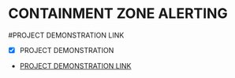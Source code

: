 # CONTAINMENT ZONE ALERTING

#PROJECT DEMONSTRATION LINK

- [x] PROJECT DEMONSTRATION

+ [PROJECT DEMONSTRATION LINK](https://www.youtube.com/watch?v=YlllqJ_1F84)

